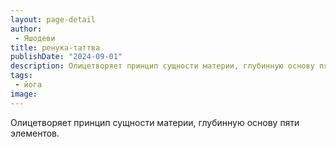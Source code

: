 ```yaml
---
layout: page-detail
author:
 - Яшодеви
title: ренука-таттва
publishDate: "2024-09-01"
description: Олицетворяет принцип сущности материи, глубинную основу пяти элементов.
tags:
 - йога
image: 
---
```


Олицетворяет принцип сущности материи, глубинную основу пяти элементов.

